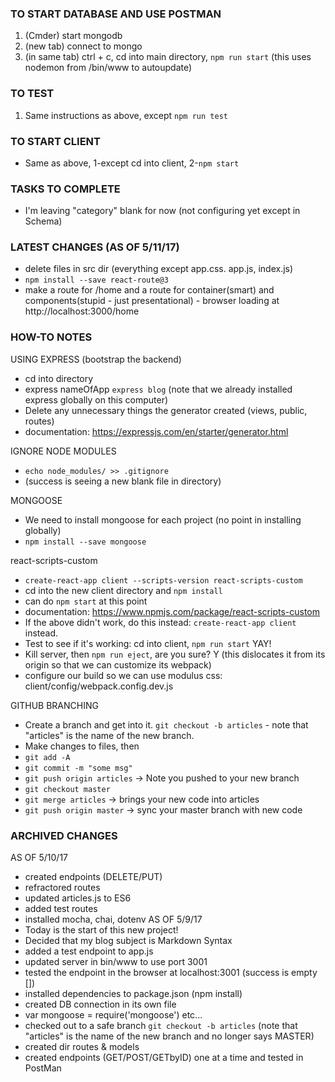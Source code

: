 ### TO START DATABASE AND USE POSTMAN
1. (Cmder) start mongodb
2. (new tab) connect to mongo
3. (in same tab) ctrl + c, cd into main directory, `npm run start` (this uses nodemon from /bin/www to autoupdate)

### TO TEST
1. Same instructions as above, except `npm run test`

### TO START CLIENT
- Same as above, 1-except cd into client, 2-`npm start`

### TASKS TO COMPLETE
- I'm leaving "category" blank for now (not configuring yet except in Schema)

### LATEST CHANGES (AS OF 5/11/17)
- delete files in src dir (everything except app.css. app.js, index.js)
- `npm install --save react-route@3`
- make a route for /home and a route for container(smart) and components(stupid - just presentational) - browser loading at http://localhost:3000/home

### HOW-TO NOTES
USING EXPRESS (bootstrap the backend)
- cd into directory
- express nameOfApp `express blog` (note that we already installed express globally on this computer)
- Delete any unnecessary things the generator created (views, public, routes)
- documentation: https://expressjs.com/en/starter/generator.html

IGNORE NODE MODULES
- `echo node_modules/ >> .gitignore`
- (success is seeing a new blank file in directory)

MONGOOSE
- We need to install mongoose for each project (no point in installing globally)
- `npm install --save mongoose`

react-scripts-custom
- ```create-react-app client --scripts-version react-scripts-custom```
- cd into the new client directory and ```npm install```
- can do ```npm start``` at this point
- documentation: https://www.npmjs.com/package/react-scripts-custom
- If the above didn't work, do this instead: ```create-react-app client``` instead.
- Test to see if it's working: cd into client, ```npm run start``` YAY!
- Kill server, then ```npm run eject```, are you sure? Y (this dislocates it from its origin so that we can customize its webpack)
- configure our build so we can use modulus css: client/config/webpack.config.dev.js

GITHUB BRANCHING
- Create a branch and get into it. `git checkout -b articles` - note that "articles" is the name of the new branch.
- Make changes to files, then
 - `git add -A`
 - `git commit -m "some msg"`
 - `git push origin articles` -> Note you pushed to your new branch
 - `git checkout master`
 - `git merge articles` -> brings your new code into articles
 - `git push origin master` -> sync your master branch with new code


### ARCHIVED CHANGES
AS OF 5/10/17
- created endpoints (DELETE/PUT)
- refractored routes
- updated articles.js to ES6
- added test routes
- installed mocha, chai, dotenv
AS OF 5/9/17
 - Today is the start of this new project!
 - Decided that my blog subject is Markdown Syntax
 - added a test endpoint to app.js
 - updated server in bin/www to use port 3001
 - tested the endpoint in the browser at localhost:3001 (success is empty [])
 - installed dependencies to package.json (npm install)
 - created DB connection in its own file
 - var mongoose = require('mongoose') etc...
 - checked out to a safe branch `git checkout -b articles` (note that "articles" is the name of the new branch and no longer says MASTER)
 - created dir routes & models
 - created endpoints (GET/POST/GETbyID) one at a time and tested in PostMan
